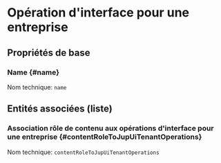 # Opération d'interface pour une entreprise
<!--- THIS FILE IS GENERATED PLEASE DO NOT EDIT IT DIRECTLY --->



## Propriétés de base

### Name {#name}



Nom technique: ```name```




## Entités associées (liste)

### Association rôle de contenu aux opérations d'interface pour une entreprise {#contentRoleToJupUiTenantOperations}



Nom technique: ```contentRoleToJupUiTenantOperations```




